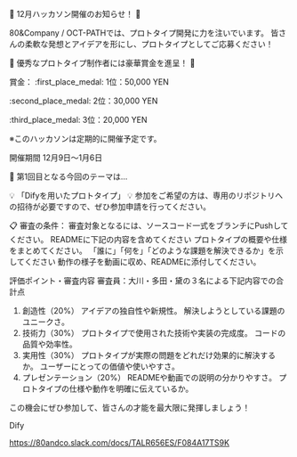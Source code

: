 :tada: 12月ハッカソン開催のお知らせ！ :tada:

80&Company / OCT-PATHでは、プロトタイプ開発に力を注いでいます。
皆さんの柔軟な発想とアイデアを形にし、プロトタイプとしてご応募ください！

:star2: 優秀なプロトタイプ制作者には豪華賞金を進呈！ :star2:

賞金：
:first_place_medal: 1位：50,000 YEN 

:second_place_medal: 2位：30,000 YEN 

:third_place_medal: 3位：20,000 YEN 

※このハッカソンは定期的に開催予定です。 

開催期間
12月9日〜1月6日


:bookmark: 第1回目となる今回のテーマは...

:bulb: 「Difyを用いたプロトタイプ」 :bulb:
参加をご希望の方は、専用のリポジトリへの招待が必要ですので、ぜひ参加申請を行ってください。

:clipboard: 審査の条件：
審査対象となるには、ソースコード一式をブランチにPushしてください。
READMEに下記の内容を含めてください
プロトタイプの概要や仕様をまとめてください。
「誰に」「何を」「どのような課題を解決できるか」を示してください
動作の様子を動画に収め、READMEに添付してください。

評価ポイント・審査内容
審査員：大川・多田・黛の３名による下記内容での合計点

1. 創造性（20%）
アイデアの独自性や新規性。
解決しようとしている課題のユニークさ。
2. 技術力（30%）
プロトタイプで使用された技術や実装の完成度。
コードの品質や効率性。
3. 実用性（30%）
プロトタイプが実際の問題をどれだけ効果的に解決するか。
ユーザーにとっての価値や使いやすさ。
4. プレゼンテーション（20%）
READMEや動画での説明の分かりやすさ。
プロトタイプの仕様や動作を明確に伝えているか。


この機会にぜひ参加して、皆さんの才能を最大限に発揮しましょう！


Dify

https://80andco.slack.com/docs/TALR656ES/F084A17TS9K

